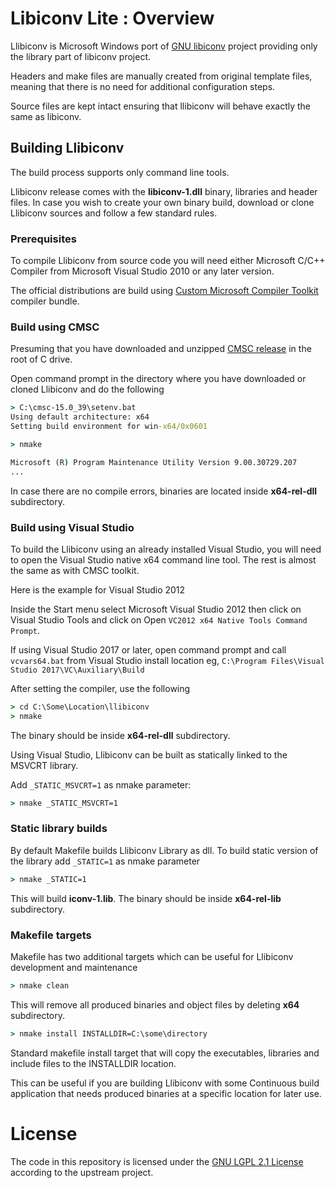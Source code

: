 # Libiconv Lite : Overview

Llibiconv is Microsoft Windows port of [GNU libiconv](https://www.gnu.org/software/libiconv)
project providing only the library part of libiconv project.

Headers and make files are manually created from original template
files, meaning that there is no need for additional configuration steps.

Source files are kept intact ensuring that llibiconv will behave
exactly the same as libiconv.

## Building Llibiconv

The build process supports only command line tools.

Llibiconv release comes with the **libiconv-1.dll**
binary, libraries and header files.
In case you wish to create your own binary build,
download or clone Llibiconv sources and follow a
few standard rules.

### Prerequisites

To compile Llibiconv from source code you will need either
Microsoft C/C++ Compiler from Microsoft Visual Studio 2010
or any later version.

The official distributions are build using
[Custom Microsoft Compiler Toolkit](https://github.com/mturk/cmsc)
compiler bundle.


### Build using CMSC

Presuming that you have downloaded and unzipped
[CMSC release](https://github.com/mturk/cmsc/releases)
in the root of C drive.

Open command prompt in the directory where you have
downloaded or cloned Llibiconv and do the following

```cmd
> C:\cmsc-15.0_39\setenv.bat
Using default architecture: x64
Setting build environment for win-x64/0x0601

> nmake

Microsoft (R) Program Maintenance Utility Version 9.00.30729.207
...
```

In case there are no compile errors, binaries are located
inside **x64-rel-dll** subdirectory.

### Build using Visual Studio

To build the Llibiconv using an already installed Visual Studio,
you will need to open the Visual Studio native x64 command
line tool. The rest is almost the same as with CMSC toolkit.

Here is the example for Visual Studio 2012

Inside the Start menu select Microsoft Visual Studio 2012 then
click on Visual Studio Tools and click on
Open `VC2012 x64 Native Tools Command Prompt`.

If using Visual Studio 2017 or later, open command prompt
and call `vcvars64.bat` from Visual Studio install location
eg, `C:\Program Files\Visual Studio 2017\VC\Auxiliary\Build`


After setting the compiler, use the following

```cmd
> cd C:\Some\Location\llibiconv
> nmake

```

The binary should be inside **x64-rel-dll** subdirectory.

Using Visual Studio, Llibiconv can be built
as statically linked to the MSVCRT library.

Add `_STATIC_MSVCRT=1` as nmake parameter:
```cmd
> nmake _STATIC_MSVCRT=1

```

### Static library builds

By default Makefile builds Llibiconv Library as dll. To build
static version of the library add `_STATIC=1` as nmake parameter

```cmd
> nmake _STATIC=1

```

This will build **iconv-1.lib**.
The binary should be inside **x64-rel-lib** subdirectory.

### Makefile targets

Makefile has two additional targets which can be useful
for Llibiconv development and maintenance

```cmd
> nmake clean
```

This will remove all produced binaries and object files
by deleting **x64** subdirectory.

```cmd
> nmake install INSTALLDIR=C:\some\directory
```

Standard makefile install target that will
copy the executables, libraries and include files to the INSTALLDIR location.

This can be useful if you are building Llibiconv with
some Continuous build application that needs produced
binaries at a specific location for later use.



# License

The code in this repository is licensed under the [GNU LGPL 2.1 License](LICENSE.txt)
according to the upstream project.
